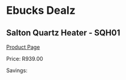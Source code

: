 
# Ebucks Dealz
## Salton Quartz Heater - SQH01
[Product Page](https://www.ebucks.com/web/shop/productSelected.do?prodId=1155315010&catId=704982758)

Price: R939.00

Savings: 


	